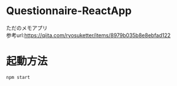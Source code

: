 # Questionnaire-ReactApp
ただのメモアプリ  
参考url:<https://qiita.com/ryosuketter/items/8979b035b8e8ebfad122>

# 起動方法
```
npm start
```